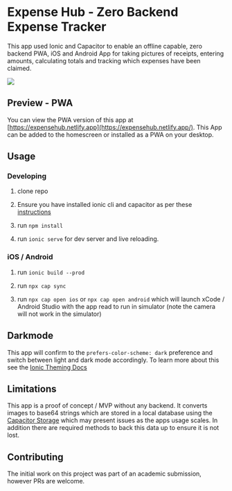 # Expense Hub - Zero Backend Expense Tracker

This app used Ionic and Capacitor to enable an offline capable, zero backend PWA, iOS and Android App for taking pictures of receipts, entering amounts, calculating totals and tracking which expenses have been claimed. 

![](expenses-demo.gif)

## Preview - PWA

You can view the PWA version of this app at [https://expensehub.netlify.app](https://expensehub.netlify.app/). This App can be added to the homescreen or installed as a PWA on your desktop. 

## Usage
### Developing
1. clone repo

2. Ensure you have installed ionic cli and capacitor as per these [instructions](https://ionicframework.com/docs/intro/cli)  

3. run `npm install`

4. run `ionic serve` for dev server and live reloading.

### iOS / Android
1. run `ionic build --prod`

2. run `npx cap sync`

3. run `npx cap open ios` or `npx cap open android` which will launch xCode / Android Studio with the app read to run in simulator (note the camera will not work in the simulator)

## Darkmode

This app will confirm to the `prefers-color-scheme: dark` preference and switch between light and dark mode accordingly. To learn more about this see the [Ionic Theming Docs](https://ionicframework.com/docs/theming/dark-mode)

## Limitations

This app is a proof of concept / MVP without any backend. It converts images to base64 strings which are stored in a local database using the [Capacitor Storage](https://capacitorjs.com/docs/apis/storage) which may present issues as the apps usage scales. In addition there are required methods to back this data up to ensure it is not lost. 

## Contributing

The initial work on this project was part of an academic submission, however PRs are welcome.
